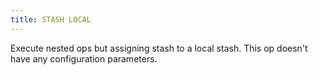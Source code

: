 ```yaml
---
title: STASH LOCAL     
---
```


Execute nested ops but assigning stash to a local stash. This op doesn't have any configuration parameters.


